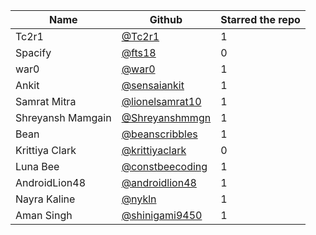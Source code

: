 | Name              | Github                                               | Starred the repo |
| ----------------- | ---------------------------------------------------- | ---------------- |
| Tc2r1             | [@Tc2r1](https://github.com/Tc2r1)                   | 1                |
| Spacify           | [@fts18](https://github.com/fts18)                   | 0                |
| war0              | [@war0](https://github.com/war0)                     | 1                |
| Ankit             | [@sensaiankit](https://github.com/sensaiankit)       | 1                |
| Samrat Mitra      | [@lionelsamrat10](https://github.com/lionelsamrat10) | 1                |
| Shreyansh Mamgain | [@Shreyanshmmgn](https://github.com/Shreyanshmmgn)   | 1                |
| Bean              | [@beanscribbles](https://github.com/beanscribbles)   | 1                |
| Krittiya Clark    | [@krittiyaclark](https://github.com/krittiyaclark)   | 0                |
| Luna Bee          | [@constbeecoding](https://github.com/constbeecoding) | 1                |
| AndroidLion48     | [@androidlion48](https://github.com/androidlion48)   | 1                |
| Nayra Kaline      | [@nykln](https://github.com/nykln)                   | 1                |
| Aman Singh        | [@shinigami9450](https://github.com/shinigami9450)   | 1                |
